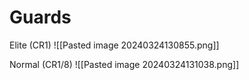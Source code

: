 # Guards

Elite (CR1)
![[Pasted image 20240324130855.png]]

Normal (CR1/8)
![[Pasted image 20240324131038.png]]